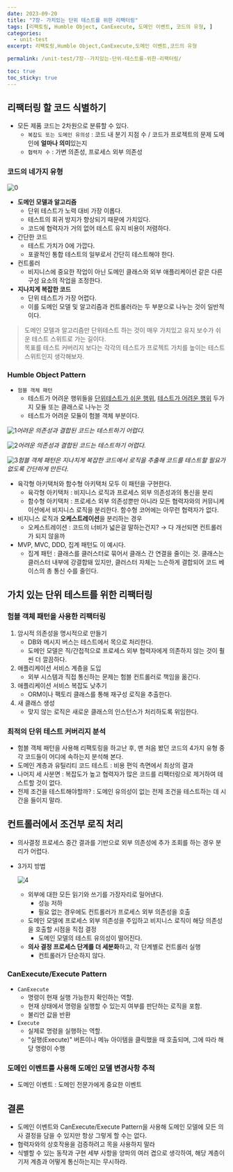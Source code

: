 ```yaml
---
date: 2023-09-20
title: "7장- 가치있는 단위 테스트를 위한 리팩터링"
tags: [리팩토링, Humble Object, CanExecute, 도메인 이벤트, 코드의 유형, ]
categories:
  - unit-test
excerpt: 리팩토링,Humble Object,CanExecute,도메인 이벤트,코드의 유형

permalink: /unit-test/7장--가치있는-단위-테스트를-위한-리팩터링/

toc: true
toc_sticky: true
---
```



## 리팩터링 할 코드 식별하기

- 모든 제품 코드는 2차원으로 분류할 수 있다.
	- `복잡도 또는 도메인 유의성` : 코드 내 분기 지점 수 / 코드가 프로젝트의 문제 도메인에 **얼마나 의미**있는지
	- `협력자 수` : 가변 의존성, 프로세스 외부 의존성

### 코드의 네가지 유형


![0](/assets/img/2023-09-20-7장--가치있는-단위-테스트를-위한-리팩터링.md/0.png)

- **도메인 모델과 알고리즘**
	- 단위 테스트가 노력 대비 가장 이롭다.
	- 테스트의 회귀 방지가 향상되기 때문에 가치있다.
	- 코드에 협력자가 거의 없어 테스트 유지 비용이 저렴하다.
- 간단한 코드
	- 테스트 가치가 0에 가깝다.
	- 포괄적인 통합 테스트의 일부로서 간단히 테스트해야 한다.
- 컨트롤러
	- 비지니스에 중요한 작업이 아닌 도메인 클래스와 외부 애플리케이션 같은 다른 구성 요소의 작업을 조정한다.
- **지나치게 복잡한 코드**
	- 단위 테스트가 가장 어렵다.
	- 이를 도메인 모델 및 알고리즘과 컨트롤러라는 두 부분으로 나누는 것이 일반적이다.

> 도메인 모델과 알고리즘만 단위테스트 하는 것이 매우 가치있고 유지 보수가 쉬운 테스트 스위트로 가는 길이다.  
> 목표를 테스트 커버리지 보다는 각각의 테스트가 프로젝트 가치를 높이는 테스트 스위트인지 생각해보자.


### Humble Object Pattern

- `험블 객체 패턴`
	- 테스트가 어려운 행위들을 <u>단위테스트가 쉬운 행위</u>, <u>테스트가 어려운 행위</u> 두가지 모듈 또는 클래스로 나누는 것
	- 테스트가 어려운 모듈이 험블 객체 부분이다.

![1](/assets/img/2023-09-20-7장--가치있는-단위-테스트를-위한-리팩터링.md/1.png)_어려운 의존성과 결합된 코드는 테스트하기 어렵다._


![2](/assets/img/2023-09-20-7장--가치있는-단위-테스트를-위한-리팩터링.md/2.png)_어려운 의존성과 결합된 코드는 테스트하기 어렵다._


![3](/assets/img/2023-09-20-7장--가치있는-단위-테스트를-위한-리팩터링.md/3.png)_험블 객체 패턴은 지나치게 복잡한 코드에서 로직을 추출해 코드를 테스트할 필요가 없도록 간단하게 만든다._

- 육각형 아키택처와 함수형 아키택처 모두 이 패턴을 구현한다.
	- 육각형 아키택처 : 비지니스 로직과 프로세스 외부 의존성과의 통신을 분리
	- 함수형 아키택처 : 프로세스 외부 의존성뿐만 아니라 모든 협력자와의 커뮤니케이션에서 비지니스 로직을 분리한다. 함수형 코어에는 아무런 협력자가 없다.
- 비지니스 로직과 **오케스트레이션**을 분리하는 경우
	- 오케스트레이션 : 코드의 너비가 넓은걸 말하는건지? → 다 개선되면 컨트롤러가 되지 않을까
- MVP, MVC, DDD, 집계 패턴도 이 예시다.
	- 집계 패턴 : 클래스를 클러스터로 묶어서 클래스 간 연결을 줄이는 것. 클래스는 클러스터 내부에 강결합돼 있지만, 클러스터 자체는 느슨하게 결합되어 코드 베이스의 총 통신 수를 줄인다.

## 가치 있는 단위 테스트를 위한 리팩터링


### 험블 객체 패턴을 사용한 리팩터링

1. 암시적 의존성을 명시적으로 만들기
	- DB와 메시지 버스는 테스트에서 목으로 처리한다.
	- 도메인 모델은 직/간접적으로 프로세스 외부 협력자에게 의존하지 않는 것이 훨씬 더 깔끔하다.
2. 애플리케이션 서비스 계층을 도입
	- 외부 시스템과 직접 통신하는 문제는 험블 컨트롤러로 책임을 옮긴다.
3. 애플리케이션 서비스 복잡도 낮추기
	- ORM이나 팩토리 클래스를 통해 재구성 로직을 추출한다.
4. 새 클래스 생성
	- 맞지 않는 로직은 새로운 클래스의 인스턴스가 처리하도록 위임한다.

### 최적의 단위 테스트 커버리지 분석

- 험블 객체 패턴을 사용해 리팩토링을 하고난 후, 맨 처음 봤던 코드의 4가지 유형 중 각 코드들이 어디에 속하는지 분석해 본다.
- 도메인 계층과 유틸리티 코드 테스트 : 비용 편익 측면에서 최상의 결과
- 나머지 세 사분면 : 복잡도가 높고 협력자가 많은 코드를 리팩터링으로 제거하여 테스트할 것이 없다.
- 전제 조건을 테스트해야할까? : 도메인 유의성이 없는 전제 조건을 테스트하는 데 시간을 들이지 말라.

## 컨트롤러에서 조건부 로직 처리

- 의사결정 프로세스 중간 결과를 기반으로 외부 의존성에 추가 조회를 하는 경우 분리가 어렵다.
- 3가지 방법

	![4](/assets/img/2023-09-20-7장--가치있는-단위-테스트를-위한-리팩터링.md/4.png)

	- 외부에 대한 모든 읽기와 쓰기를 가장자리로 밀어낸다.
		- 성능 저하
		- 필요 없는 경우에도 컨트롤러가 프로세스 외부 의존성을 호출
	- 도메인 모델에 프로세스 외부 의존성을 주입하고 비지니스 로직이 해당 의존성을 호출할 시점을 직접 결정
		- 도메인 모델의 테스트 유의성이 떨어진다.
	- **의사 결정 프로세스 단계를 더 세분화**하고, 각 단계별로 컨트롤러 실행
		- 컨트롤러가 단순하지 않다.

### CanExecute/Execute Pattern

- `CanExecute`
	- 명령이 현재 실행 가능한지 확인하는 역할.
	- 현재 상태에서 명령을 실행할 수 있는지 여부를 판단하는 로직을 포함.
	- 불리언 값을 반환
- `Execute`
	- 실제로 명령을 실행하는 역할.
	- "실행(Execute)" 버튼이나 메뉴 아이템을 클릭했을 때 호출되며, 그에 따라 해당 명령이 수행

### 도메인 이벤트를 사용해 도메인 모델 변경사항 추적

- 도메인 이벤트 : 도메인 전문가에게 중요한 이벤트

## 결론

- 도메인 이벤트와 CanExecute/Execute Pattern을 사용해 도메인 모델에 모든 의사 결정을 담을 수 있지만 항상 그렇게 할 수는 없다.
- 협력자와의 상호작용을 검증하려고 목을 사용하지 말라
- 식별할  수 있는 동작과 구현 세부 사항을 양파의 여러 겹으로 생각하여, 해당 계층이 기저 계층과 어떻게 통신하는지는 무시하라.
